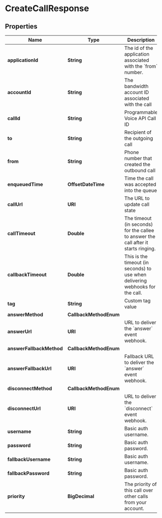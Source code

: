 

# CreateCallResponse


## Properties

| Name | Type | Description | Notes |
|------------ | ------------- | ------------- | -------------|
|**applicationId** | **String** | The id of the application associated with the &#x60;from&#x60; number. |  |
|**accountId** | **String** | The bandwidth account ID associated with the call |  |
|**callId** | **String** | Programmable Voice API Call ID |  |
|**to** | **String** | Recipient of the outgoing call |  |
|**from** | **String** | Phone number that created the outbound call |  |
|**enqueuedTime** | **OffsetDateTime** | Time the call was accepted into the queue |  [optional] |
|**callUrl** | **URI** | The URL to update call state |  |
|**callTimeout** | **Double** | The timeout (in seconds) for the callee to answer the call after it starts ringing. |  [optional] |
|**callbackTimeout** | **Double** | This is the timeout (in seconds) to use when delivering webhooks for the call. |  [optional] |
|**tag** | **String** | Custom tag value |  [optional] |
|**answerMethod** | **CallbackMethodEnum** |  |  |
|**answerUrl** | **URI** | URL to deliver the &#x60;answer&#x60; event webhook. |  |
|**answerFallbackMethod** | **CallbackMethodEnum** |  |  [optional] |
|**answerFallbackUrl** | **URI** | Fallback URL to deliver the &#x60;answer&#x60; event webhook. |  [optional] |
|**disconnectMethod** | **CallbackMethodEnum** |  |  |
|**disconnectUrl** | **URI** | URL to deliver the &#x60;disconnect&#x60; event webhook. |  [optional] |
|**username** | **String** | Basic auth username. |  [optional] |
|**password** | **String** | Basic auth password. |  [optional] |
|**fallbackUsername** | **String** | Basic auth username. |  [optional] |
|**fallbackPassword** | **String** | Basic auth password. |  [optional] |
|**priority** | **BigDecimal** | The priority of this call over other calls from your account. |  [optional] |



